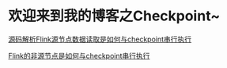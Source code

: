 # 欢迎来到我的博客之Checkpoint~
[源码解析Flink源节点数据读取是如何与checkpoint串行执行](源码解析Flink源节点数据读取是如何与checkpoint串行执行.md)

[Flink的非源节点是如何与checkpoint串行执行](Flink的非源节点是如何与checkpoint串行执行的.md)
